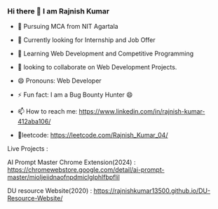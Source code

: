 ### Hi there 👋 I am Rajnish Kumar 

- :book: Pursuing MCA from NIT Agartala
- 🤔  Currently looking for Internship and Job Offer 
- 🌱  Learning Web Development and Competitive Programming
- 👯  looking to collaborate on Web Development Projects.
- 😄  Pronouns: Web Developer
- ⚡  Fun fact: I am a Bug Bounty Hunter 😄

- 📫 How to reach me: https://www.linkedin.com/in/rajnish-kumar-412aba106/
- :link:leetcode: https://leetcode.com/Rajnish_Kumar_04/


Live Projects : 

AI Prompt Master Chrome Extension(2024) : https://chromewebstore.google.com/detail/ai-prompt-master/mioljeiidnaofnpdmiclglphlfbpflil  

DU resource Website(2020) : https://rajnishkumar13500.github.io/DU-Resource-Website/             



